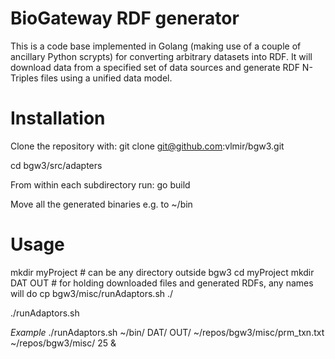 # BioGateway RDF generator
This is a code base implemented in Golang (making use of a couple of ancillary Python scrypts) for converting arbitrary datasets into RDF.
It will download data from a specified set of data sources and generate RDF N-Triples files using a unified data model.

# Installation

Clone the repository with:
git clone git@github.com:vlmir/bgw3.git

cd bgw3/src/adapters

From within each subdirectory run:
go build

Move all the generated binaries e.g. to ~/bin

# Usage

mkdir myProject # can be any directory outside bgw3
cd myProject
mkdir DAT OUT # for holding downloaded files and generated RDFs, any names will do
cp bgw3/misc/runAdaptors.sh ./



./runAdaptors.sh <path to binaries> <path for downloading files> <path for RDFs> <path to a file mapping taxa and proteomes> <path to scripts> <OMIM version>

_Example_
./runAdaptors.sh ~/bin/ DAT/ OUT/ ~/repos/bgw3/misc/prm_txn.txt ~/repos/bgw3/misc/ 25 &
